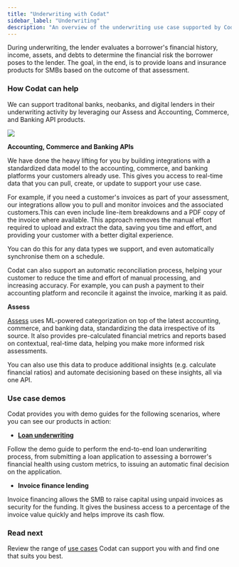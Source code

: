 ```yaml
---
title: "Underwriting with Codat"
sidebar_label: "Underwriting"
description: "An overview of the underwriting use case supported by Codat"
---
```


During underwriting, the lender evaluates a borrower's financial history, income, assets, and debts to determine the financial risk the borrower poses to the lender. The goal, in the end, is to provide loans and insurance products for SMBs based on the outcome of that assessment.

### How Codat can help

We can support traditonal banks, neobanks, and digital lenders in their underwriting activity by leveraging our Assess and Accounting, Commerce, and Banking API products. 

![](/img/use-cases/summary-pages/dbdaea6d-underwriting.png)

**Accounting, Commerce and Banking APIs**

We have done the heavy lifting for you by building integrations with a standardized data model to the accounting, commerce, and banking platforms your customers already use. This gives you access to real-time data that you can pull, create, or update to support your use case.

For example, if you need a customer's invoices as part of your assessment, our integrations allow you to pull and monitor invoices and the associated customers.This can even include line-item breakdowns and a PDF copy of the invoice where available. This approach removes the manual effort required to upload and extract the data, saving you time and effort, and providing your customer with a better digital experience. 

You can do this for any data types we support, and even automatically synchronise them on a schedule.

Codat can also support an automatic reconciliation process, helping your customer to reduce the time and effort of manual processing, and increasing accuracy. For example, you can push a payment to their accounting platform and reconcile it against the invoice, marking it as paid. 

**Assess**

[Assess](/assess/overview) uses ML-powered categorization on top of the latest accounting, commerce, and banking data, standardizing the data irrespective of its source. It also provides pre-calculated financial metrics and reports based on contextual, real-time data, helping you make more informed risk assessments.

You can also use this data to produce additional insights (e.g. calculate financial ratios) and automate decisioning based on these insights, all via one API.

### Use case demos

Codat provides you with demo guides for the following scenarios, where you can see our products in action:

- **[Loan underwriting](/assess/guides/underwriting/introduction)**

Follow the demo guide to perform the end-to-end loan underwriting process, from submitting a loan application to assessing a borrower's financial health using custom metrics, to issuing an automatic final decision on the application. 

- **Invoice finance lending**

Invoice financing allows the SMB to raise capital using unpaid invoices as security for the funding. It gives the business access to a percentage of the invoice value quickly and helps improve its cash flow. 

### Read next

Review the range of [use cases](/usecases/overview) Codat can support you with and find one that suits you best.